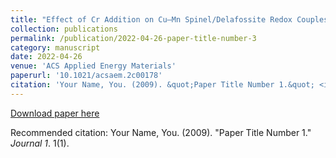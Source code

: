 ```yaml
---
title: "Effect of Cr Addition on Cu–Mn Spinel/Delafossite Redox Couples for Medium-High Temperature Thermochemical Energy Storage"
collection: publications
permalink: /publication/2022-04-26-paper-title-number-3
category: manuscript
date: 2022-04-26
venue: 'ACS Applied Energy Materials'
paperurl: '10.1021/acsaem.2c00178'
citation: 'Your Name, You. (2009). &quot;Paper Title Number 1.&quot; <i>Journal 1</i>. 1(1).'
---
```


[Download paper here](10.1021/acsaem.2c00178)

Recommended citation: Your Name, You. (2009). "Paper Title Number 1." <i>Journal 1</i>. 1(1).